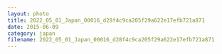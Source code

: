 ```yaml
---
layout: photo
title: 2022_05_01_Japan_00016_d28f4c9ca205f29a622e17efb721a871
date: 2015-06-09
category: japan
filename: 2022_05_01_Japan_00016_d28f4c9ca205f29a622e17efb721a871
---
```

